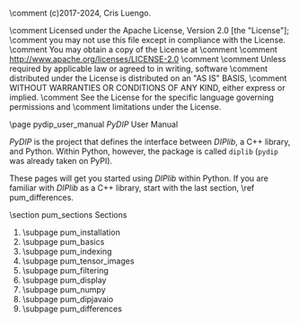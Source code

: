 \comment (c)2017-2024, Cris Luengo.

\comment Licensed under the Apache License, Version 2.0 [the "License"];
\comment you may not use this file except in compliance with the License.
\comment You may obtain a copy of the License at
\comment
\comment    http://www.apache.org/licenses/LICENSE-2.0
\comment
\comment Unless required by applicable law or agreed to in writing, software
\comment distributed under the License is distributed on an "AS IS" BASIS,
\comment WITHOUT WARRANTIES OR CONDITIONS OF ANY KIND, either express or implied.
\comment See the License for the specific language governing permissions and
\comment limitations under the License.


\page pydip_user_manual *PyDIP* User Manual

*PyDIP* is the project that defines the interface between *DIPlib*, a C++ library,
and Python. Within Python, however, the package is called `diplib` (`pydip` was already
taken on PyPI).

These pages will get you started using *DIPlib* within Python. If you are familiar with
*DIPlib* as a C++ library, start with the last section, \ref pum_differences.

\section pum_sections Sections

1. \subpage pum_installation
1. \subpage pum_basics
1. \subpage pum_indexing
1. \subpage pum_tensor_images
1. \subpage pum_filtering
1. \subpage pum_display
1. \subpage pum_numpy
1. \subpage pum_dipjavaio
1. \subpage pum_differences
